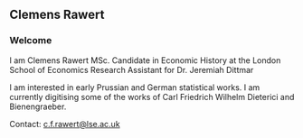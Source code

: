 ## Clemens Rawert

### Welcome

I am Clemens Rawert
MSc. Candidate in Economic History at the London School of Economics
Research Assistant for Dr. Jeremiah Dittmar

I am interested in early Prussian and German statistical works. I am currently digitising some of the works of Carl Friedrich Wilhelm Dieterici and Bienengraeber.

Contact: c.f.rawert@lse.ac.uk

